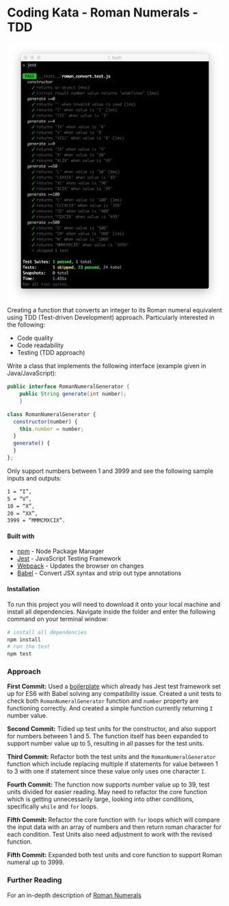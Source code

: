 # Coding Kata - Roman Numerals - TDD
![](./img/generateFinal.png)
Creating a function that converts an integer to its Roman numeral equivalent using TDD (Test-driven Development) approach. Particularly interested in the following:
- Code quality
- Code readability
- Testing (TDD approach)

Write a class that implements the following interface (example given in Java/JavaScript):
```java
public interface RomanNumeralGenerator {
    public String generate(int number);
    }
```
```js
class RomanNumeralGenerator {
  constructor(number) {
    this.number = number;
  }
  generate() {
  }
};
```
Only support numbers between 1 and 3999 and see the following sample inputs and outputs:
```bash
1 = “I”,
5 = “V”,
10 = “X”,
20 = “XX”,
3999 = “MMMCMXCIX”.
```

#### Built with
* [npm](https://www.npmjs.com/) - Node Package Manager
* [Jest](https://facebook.github.io/jest/) - JavaScript Testing Framework
* [Webpack](https://www.npmjs.com/package/webpack-dev-server) - Updates the browser on changes
* [Babel](https://babeljs.io/) - Convert JSX syntax and strip out type annotations

#### Installation
To run this project you will need to download it onto your local machine and install all dependencies.
Navigate inside the folder and enter the following command on your terminal window:
```bash
# install all dependencies
npm install
# run the test
npm test
```

### Approach
<b>First Commit:</b> Used a [boilerplate](https://github.com/MCRcodes/react-bootstrap.git) which already has Jest test framework set up for ES6 with Babel solving any compatibility issue. Created a unit tests to check both `RomanNumeralGenerator` function and `number` property are functioning correctly. And created a simple function currently returning `I` number value.

<b>Second Commit:</b> Tidied up test units for the constructor, and also support for numbers between 1 and 5. The function itself has been expanded to support number value up to 5, resulting in all passes for the test units.

<b>Third Commit:</b> Refactor both the test units and the `RomanNumeralGenerator` function which include replacing multiple if statements for value between 1 to 3 with one if statement since these value only uses one character `I`.

<b>Fourth Commit:</b> The function now supports number value up to 39, test units divided for easier reading. May need to refactor the core function which is getting unnecessarily large, looking into other conditions, specifically `while` and `for` loops.

<b>Fifth Commit:</b> Refactor the core function with `for` loops which will compare the input data with an array of numbers and then return roman character for each condition. Test Units also need adjustment to work with the revised function.

<b>Fifth Commit:</b> Expanded both test units and core function to support Roman numeral up to 3999.

### Further Reading
For an in-depth description of [Roman Numerals](http://en.wikipedia.org/wiki/Roman_numerals)
